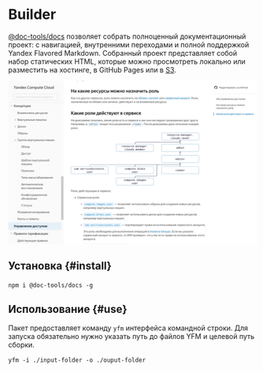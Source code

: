# Builder

[@doc-tools/docs](https://www.npmjs.com/package/@doc-tools/docs) позволяет собрать полноценный документационный проект: с навигацией, внутренними переходами и полной поддержкой Yandex Flavored Markdown. Собранный проект представляет собой набор статических HTML, которые можно просмотреть локально или разместить на хостинге, в GitHub Pages или в [S3](https://cloud.yandex.ru/services/storage).

![Пример отображения страницы документации](../../_images/overview.jpg)

## Установка {#install}

```shell
npm i @doc-tools/docs -g
```

## Использование {#use}

Пакет предоставляет команду `yfm` интерфейса командной строки. Для запуска обязательно нужно указать путь до файлов YFM и целевой путь сборки.

```shell script
yfm -i ./input-folder -o ./ouput-folder
```